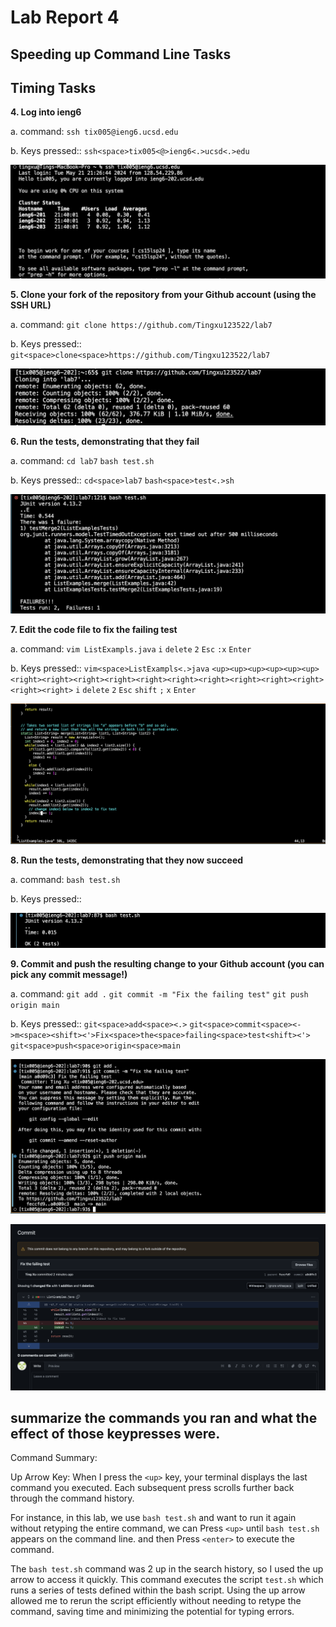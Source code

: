 # Lab Report 4

## Speeding up Command Line Tasks



## Timing Tasks

**4. Log into ieng6**

 a. command: `ssh tix005@ieng6.ucsd.edu`
 
 b. Keys pressed:: `ssh<space>tix005<@>ieng6<.>ucsd<.>edu`

![Image](lab4-1.png)


**5. Clone your fork of the repository from your Github account (using the SSH URL)**

 a. command: `git clone https://github.com/Tingxu123522/lab7`
 
 b. Keys pressed:: `git<space>clone<space>https://github.com/Tingxu123522/lab7`


![Image](lab4-2.png)

**6. Run the tests, demonstrating that they fail**

 a. command: `cd lab7`
 `bash test.sh`
 
 b. Keys pressed:: `cd<space>lab7` 
  `bash<space>test<.>sh`


![Image](lab4-8.png)

 
     
**7. Edit the code file to fix the failing test**

 a. command: `vim ListExampls.java`
 `i`
 `delete`
 `2`
 `Esc`
`:x`
`Enter`
 
 b. Keys pressed:: `vim<space>ListExampls<.>java` `<up><up><up><up><up><up><right><right><right><right><right><right><right><right><right><right><right><right>`
 `i`
 `delete`
 `2`
`Esc`
`shift`
`;`
`x`
`Enter`

![Image](lab4-9.png)


**8. Run the tests, demonstrating that they now succeed**

 a. command: `bash test.sh`
 
 b. Keys pressed:: <up><up><enter>


![Image](lab4-5.png)


**9. Commit and push the resulting change to your Github account (you can pick any commit message!)**


 a. command: `git add .`
 `git commit -m "Fix the failing test"`
`git push origin main`
 
 b. Keys pressed:: `git<space>add<space><.>`
 `git<space>commit<space><->m<space><shift><'>Fix<space>the<space>failing<space>test<shift><'>`
 `git<space>push<space>origin<space>main`

![Image](lab4-6.png)

![Image](lab4-7.png)



 ## summarize the commands you ran and what the effect of those keypresses were.

 Command Summary: 

Up Arrow Key: When I press the `<up>` key, your terminal displays the last command you executed. Each subsequent press scrolls further back through the command history.

For instance, in this lab, we use `bash test.sh` and want to run it again without retyping the entire command, we can Press `<up>` until `bash test.sh` appears on the  command line. and then  Press `<enter>` to execute the command.

The `bash test.sh` command was 2 up in the search history, so I used the up arrow to access it quickly. This command executes the script `test.sh` which runs a series of tests defined within the bash script. Using the up arrow allowed me to rerun the script efficiently without needing to retype the command, saving time and minimizing the potential for typing errors.






